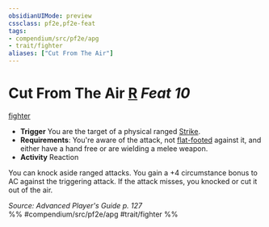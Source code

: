 ```yaml
---
obsidianUIMode: preview
cssclass: pf2e,pf2e-feat
tags:
- compendium/src/pf2e/apg
- trait/fighter
aliases: ["Cut From The Air"]
---
```

# Cut From The Air  [R](../../rules/core-rulebook/chapter-9-playing-the-game.md#Actions "Reaction") *Feat 10*  
[fighter](../../rules/traits/fighter.md)  

- **Trigger** You are the target of a physical ranged [Strike](../../rules/actions/strike.md).
- **Requirements**: You're aware of the attack, not [flat-footed](../../rules/conditions.md#Flat-footed) against it, and either have a hand free or are wielding a melee weapon.
- **Activity** Reaction

You can knock aside ranged attacks. You gain a +4 circumstance bonus to AC against the triggering attack. If the attack misses, you knocked or cut it out of the air.

*Source: Advanced Player's Guide p. 127*  
%% #compendium/src/pf2e/apg #trait/fighter %%